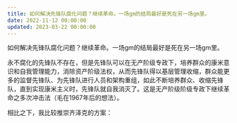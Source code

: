 ```yaml
---
title: 如何解决先锋队腐化问题？继续革命。一场gm的结局最好是死在另一场gm里。
date: 2022-11-12 00:00:00
updated: 2023-03-22 00:00:00
---
```


如何解决先锋队腐化问题？继续革命。一场gm的结局最好是死在另一场gm里。

永不腐化的先锋队不存在，但是先锋队可以在无产阶级专政下，培养群众的康米意识和自我管理能力，消除资产阶级法权，从而先锋队得以基层管理收缩，群众能更多的监督先锋队、为先锋队进行人员和架构重组，如此不断培养群众、收缩先锋队，直到实现康米主义时，先锋队就自我消灭了。这是无产阶级阶级专政下继续革命之多次冲击法（毛在1967年后的想法）。

相比之下，我比较推崇齐泽克的方案：

